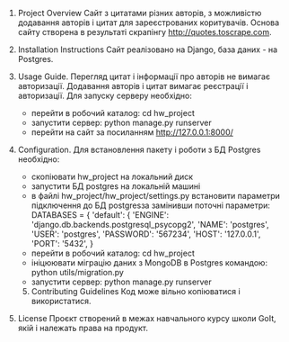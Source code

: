 1. Project Overview
   Сайт з цитатами різних авторів, з можливістю додавання авторів і цитат для зареєстрованих коритувачів.
   Основа сайту створена в результаті скрапінгу http://quotes.toscrape.com.
2. Installation Instructions
   Сайт реалізовано на Django, база даних - на Postgres.
3. Usage Guide.
   Перегляд цитат і інформації про авторів не вимагає авторизації. Додавання авторів і цитат вимагає реєстрації і авторизації.
   Для запуску серверу необхідно:
   - перейти в робочий каталоg: cd hw_project
   - запустити сервер: python manage.py runserver
   - перейти на сайт за посиланням http://127.0.0.1:8000/ 
4. Configuration.
Для встановлення пакету і роботи з БД Postgres необхідно:
   - скопіювати hw_project на локальний диск
   - запустити БД postgres на локальній машині
   - в файлі hw_project/hw_project/settings.py встановити параметри підключення до БД postgresза замінивши поточні параметри:
     DATABASES = {
    'default': {
        'ENGINE': 'django.db.backends.postgresql_psycopg2',
        'NAME': 'postgres',
        'USER': 'postgres',
        'PASSWORD': '567234',
        'HOST': '127.0.0.1',
        'PORT': '5432',
    }
   - перейти в робочий каталоg: cd hw_project
   - ініцюювати міграцію даних з MongoDB в Postgres командою:
     python utils/migration.py
   - запустити сервер: python manage.py runserver

   5. Contributing Guidelines
Код може вільно копіюватися і використатися.

6. License
Проєкт створений в межах навчального курсу школи GoIt, якій і належать права на продукт.
